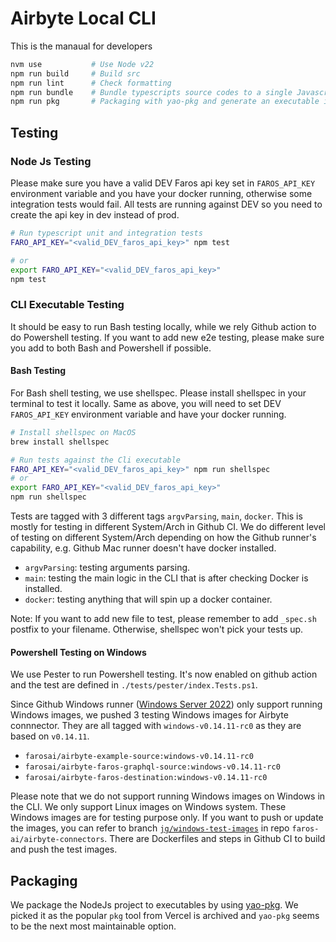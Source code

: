 # Airbyte Local CLI

This is the manaual for developers

```sh
nvm use           # Use Node v22
npm run build     # Build src
npm run lint      # Check formatting
npm run bundle    # Bundle typescripts source codes to a single Javascript file
npm run pkg       # Packaging with yao-pkg and generate an executable in out/pkg folder
```

## Testing

### Node Js Testing

Please make sure you have a valid DEV Faros api key set in `FAROS_API_KEY` environment variable and you have your docker running, otherwise some integration tests would fail. All tests are running against DEV so you need to create the api key in dev instead of prod.

```sh
# Run typescript unit and integration tests
FARO_API_KEY="<valid_DEV_faros_api_key>" npm test

# or
export FARO_API_KEY="<valid_DEV_faros_api_key>"
npm test

```

### CLI Executable Testing

It should be easy to run Bash testing locally, while we rely Github action to do Powershell testing.
If you want to add new e2e testing, please make sure you add to both Bash and Powershell if possible.

#### Bash Testing

For Bash shell testing, we use shellspec. Please install shellspec in your terminal to test it locally.
Same as above, you will need to set DEV `FAROS_API_KEY` environment variable and have your docker running.

```sh
# Install shellspec on MacOS
brew install shellspec

# Run tests against the Cli executable
FARO_API_KEY="<valid_DEV_faros_api_key>" npm run shellspec
# or
export FARO_API_KEY="<valid_DEV_faros_api_key>"
npm run shellspec
```

Tests are tagged with 3 different tags `argvParsing`, `main`, `docker`.
This is mostly for testing in different System/Arch in Github CI. We do different level of testing on different System/Arch depending on how the Github runner's capability, e.g. Github Mac runner doesn't have docker installed.

- `argvParsing`: testing arguments parsing.
- `main`: testing the main logic in the CLI that is after checking Docker is installed.
- `docker`: testing anything that will spin up a docker container.

Note: If you want to add new file to test, please remember to add `_spec.sh` postfix to your filename. Otherwise, shellspec won't pick your tests up.

#### Powershell Testing on Windows

We use Pester to run Powershell testing.
It's now enabled on github action and the test are defined in `./tests/pester/index.Tests.ps1`.

Since Github Windows runner ([Windows Server 2022](https://github.com/actions/runner-images/blob/main/images/windows/Windows2022-Readme.md)) only support running Windows images, we pushed 3 testing Windows images for Airbyte connnector.
They are all tagged with `windows-v0.14.11-rc0` as they are based on `v0.14.11`.

- `farosai/airbyte-example-source:windows-v0.14.11-rc0`
- `farosai/airbyte-faros-graphql-source:windows-v0.14.11-rc0`
- `farosai/airbyte-faros-destination:windows-v0.14.11-rc0`

Please note that we do not support running Windows images on Windows in the CLI. We only support Linux images on Windows system. These Windows images are for testing purpose only.
If you want to push or update the images, you can refer to branch [`jg/windows-test-images`](https://github.com/faros-ai/airbyte-connectors/tree/jg/windows-test-images) in repo `faros-ai/airbyte-connectors`. There are Dockerfiles and steps in Github CI to build and push the test images.

## Packaging

We package the NodeJs project to executables by using [yao-pkg](https://github.com/yao-pkg/pkg). We picked it as the popular `pkg` tool from Vercel is archived and `yao-pkg` seems to be the next most maintainable option.
